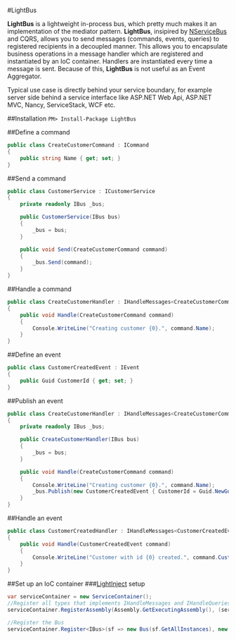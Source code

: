 #LightBus

**LightBus** is a lightweight in-process bus, which pretty much makes it an implementation of the mediator pattern. **LightBus**, insipired by [NServiceBus](http://www.particular.net/) and CQRS, allows you to send messages (commands, events, queries) to registered recipients in a decoupled manner. This allows you to encapsulate business operations in a message handler which are registered and instantiated by an IoC container. Handlers are instantiated every time a message is sent. Because of this, **LightBus** is not useful as an Event Aggregator.

Typical use case is directly behind your service boundary, for example server side behind a service interface like ASP.NET Web Api, ASP.NET MVC, Nancy, ServiceStack, WCF etc. 

##Installation
```PM> Install-Package LightBus```

##Define a command
```csharp
public class CreateCustomerCommand : ICommand
{
    public string Name { get; set; }
}
```

##Send a command
```csharp
public class CustomerService : ICustomerService
{
    private readonly IBus _bus;

    public CustomerService(IBus bus)
    {
        _bus = bus;
    }

    public void Send(CreateCustomerCommand command)
    {
        _bus.Send(command);
    }
}
```

##Handle a command
```csharp
public class CreateCustomerHandler : IHandleMessages<CreateCustomerCommand>
{
    public void Handle(CreateCustomerCommand command)
    {
        Console.WriteLine("Creating customer {0}.", command.Name);
    }
}
```

##Define an event
```csharp
public class CustomerCreatedEvent : IEvent
{
    public Guid CustomerId { get; set; }
}
```

##Publish an event
```csharp
public class CreateCustomerHandler : IHandleMessages<CreateCustomerCommand>
{
    private readonly IBus _bus;

    public CreateCustomerHandler(IBus bus)
    {
        _bus = bus;
    }

    public void Handle(CreateCustomerCommand command)
    {
        Console.WriteLine("Creating customer {0}.", command.Name);
        _bus.Publish(new CustomerCreatedEvent { CustomerId = Guid.NewGuid() });
    }
}
```

##Handle an event
```csharp
public class CustomerCreatedHandler : IHandleMessages<CustomerCreatedEvent>
{
    public void Handle(CustomerCreatedEvent command)
    {
        Console.WriteLine("Customer with id {0} created.", command.CustomerId);            
    }
}
```

##Set up an IoC container
###[LightInject](http://www.lightinject.net/) setup
```csharp
var serviceContainer = new ServiceContainer();
//Register all types that implements IHandleMessages and IHandleQueries
serviceContainer.RegisterAssembly(Assembly.GetExecutingAssembly(), (serviceType, implementingType) => serviceType.IsGenericType && (serviceType.GetGenericTypeDefinition() == typeof(IHandleMessages<>) || serviceType.GetGenericTypeDefinition() == typeof(IHandleQueries<,>)));

//Register the Bus
serviceContainer.Register<IBus>(sf => new Bus(sf.GetAllInstances), new PerContainerLifetime());
```
